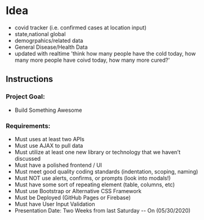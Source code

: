 # Idea
* covid tracker (i.e. confirmed cases at location input)
 * state,national global
 * demogrpahics/related data
 * General Disease/Health Data
 * updated with realtime 'think how many people have the cold today, how many more people have coivd today, how many more cured?'

## Instructions
### Project Goal:
  * Build Something Awesome
### Requirements:
  * Must uses at least two APIs
  * Must use AJAX to pull data
  * Must utilize at least one new library or technology that we haven’t discussed
  * Must have a polished frontend / UI
  * Must meet good quality coding standards (indentation, scoping, naming)
  * Must NOT use alerts, confirms, or prompts (look into modals!)
  * Must have some sort of repeating element (table, columns, etc)
  * Must use Bootstrap or Alternative CSS Framework
  * Must be Deployed (GitHub Pages or Firebase)
  * Must have User Input Validation
  * Presentation Date: Two Weeks from last Saturday -- On (05/30/2020)
